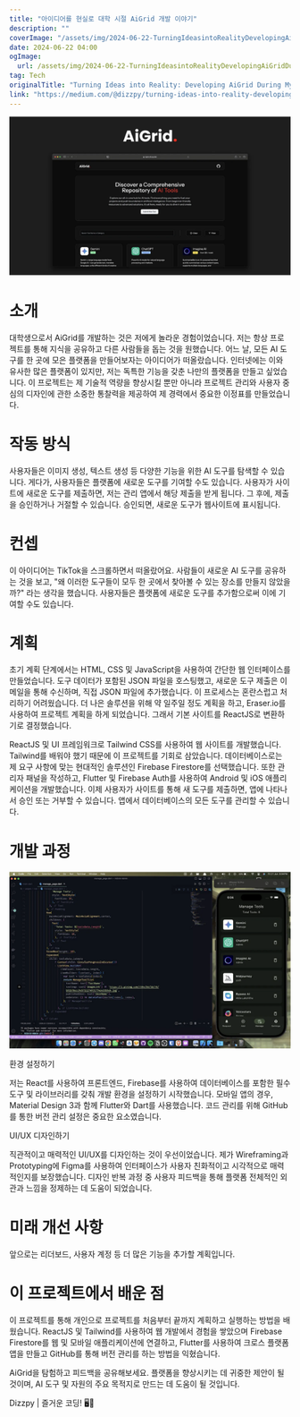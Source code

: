 ```yaml
---
title: "아이디어를 현실로 대학 시절 AiGrid 개발 이야기"
description: ""
coverImage: "/assets/img/2024-06-22-TurningIdeasintoRealityDevelopingAiGridDuringMyUniversityYears_0.png"
date: 2024-06-22 04:00
ogImage: 
  url: /assets/img/2024-06-22-TurningIdeasintoRealityDevelopingAiGridDuringMyUniversityYears_0.png
tag: Tech
originalTitle: "Turning Ideas into Reality: Developing AiGrid During My University Years"
link: "https://medium.com/@dizzpy/turning-ideas-into-reality-developing-aigrid-during-my-university-years-e3c43056e8fd"
---
```




![Image](/assets/img/2024-06-22-TurningIdeasintoRealityDevelopingAiGridDuringMyUniversityYears_0.png)

# 소개

대학생으로서 AiGrid를 개발하는 것은 저에게 놀라운 경험이었습니다. 저는 항상 프로젝트를 통해 지식을 공유하고 다른 사람들을 돕는 것을 원했습니다. 어느 날, 모든 AI 도구를 한 곳에 모은 플랫폼을 만들어보자는 아이디어가 떠올랐습니다. 인터넷에는 이와 유사한 많은 플랫폼이 있지만, 저는 독특한 기능을 갖춘 나만의 플랫폼을 만들고 싶었습니다. 이 프로젝트는 제 기술적 역량을 향상시킬 뿐만 아니라 프로젝트 관리와 사용자 중심의 디자인에 관한 소중한 통찰력을 제공하여 제 경력에서 중요한 이정표를 만들었습니다.

# 작동 방식


<div class="content-ad"></div>

사용자들은 이미지 생성, 텍스트 생성 등 다양한 기능을 위한 AI 도구를 탐색할 수 있습니다. 게다가, 사용자들은 플랫폼에 새로운 도구를 기여할 수도 있습니다. 사용자가 사이트에 새로운 도구를 제출하면, 저는 관리 앱에서 해당 제출을 받게 됩니다. 그 후에, 제출을 승인하거나 거절할 수 있습니다. 승인되면, 새로운 도구가 웹사이트에 표시됩니다.

# 컨셉

이 아이디어는 TikTok을 스크롤하면서 떠올랐어요. 사람들이 새로운 AI 도구를 공유하는 것을 보고, "왜 이러한 도구들이 모두 한 곳에서 찾아볼 수 있는 장소를 만들지 않았을까?" 라는 생각을 했습니다. 사용자들은 플랫폼에 새로운 도구를 추가함으로써 이에 기여할 수도 있습니다.

# 계획

<div class="content-ad"></div>

초기 계획 단계에서는 HTML, CSS 및 JavaScript을 사용하여 간단한 웹 인터페이스를 만들었습니다. 도구 데이터가 포함된 JSON 파일을 호스팅했고, 새로운 도구 제출은 이메일을 통해 수신하며, 직접 JSON 파일에 추가했습니다. 이 프로세스는 혼란스럽고 처리하기 어려웠습니다. 더 나은 솔루션을 위해 약 일주일 정도 계획을 하고, Eraser.io를 사용하여 프로젝트 계획을 하게 되었습니다. 그래서 기본 사이트를 ReactJS로 변환하기로 결정했습니다.

ReactJS 및 UI 프레임워크로 Tailwind CSS를 사용하여 웹 사이트를 개발했습니다. Tailwind를 배워야 했기 때문에 이 프로젝트를 기회로 삼았습니다. 데이터베이스로는 제 요구 사항에 맞는 현대적인 솔루션인 Firebase Firestore를 선택했습니다. 또한 관리자 패널을 작성하고, Flutter 및 Firebase Auth를 사용하여 Android 및 iOS 애플리케이션을 개발했습니다. 이제 사용자가 사이트를 통해 새 도구를 제출하면, 앱에 나타나서 승인 또는 거부할 수 있습니다. 앱에서 데이터베이스의 모든 도구를 관리할 수 있습니다.

# 개발 과정

![이미지](/assets/img/2024-06-22-TurningIdeasintoRealityDevelopingAiGridDuringMyUniversityYears_1.png)

<div class="content-ad"></div>

환경 설정하기

저는 React를 사용하여 프론트엔드, Firebase를 사용하여 데이터베이스를 포함한 필수 도구 및 라이브러리를 갖춰 개발 환경을 설정하기 시작했습니다. 모바일 앱의 경우, Material Design 3과 함께 Flutter와 Dart를 사용했습니다. 코드 관리를 위해 GitHub를 통한 버전 관리 설정은 중요한 요소였습니다.

UI/UX 디자인하기

직관적이고 매력적인 UI/UX를 디자인하는 것이 우선이었습니다. 제가 Wireframing과 Prototyping에 Figma를 사용하여 인터페이스가 사용자 친화적이고 시각적으로 매력적인지를 보장했습니다. 디자인 반복 과정 중 사용자 피드백을 통해 플랫폼 전체적인 외관과 느낌을 정제하는 데 도움이 되었습니다.

<div class="content-ad"></div>

# 미래 개선 사항

앞으로는 리더보드, 사용자 계정 등 더 많은 기능을 추가할 계획입니다.

# 이 프로젝트에서 배운 점

이 프로젝트를 통해 개인으로 프로젝트를 처음부터 끝까지 계획하고 실행하는 방법을 배웠습니다. ReactJS 및 Tailwind를 사용하여 웹 개발에서 경험을 쌓았으며 Firebase Firestore를 웹 및 모바일 애플리케이션에 연결하고, Flutter를 사용하여 크로스 플랫폼 앱을 만들고 GitHub를 통해 버전 관리를 하는 방법을 익혔습니다.

<div class="content-ad"></div>

AiGrid을 탐험하고 피드백을 공유해보세요. 플랫폼을 향상시키는 데 귀중한 제안이 될 것이며, AI 도구 및 자원의 주요 목적지로 만드는 데 도움이 될 것입니다.

Dizzpy | 즐거운 코딩! 🖥️🥰